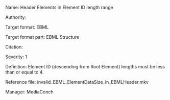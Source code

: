 Name: Header Elements in Element ID length range

Authority: 

Target format: EBML

Target format part: EBML Structure

Citation: 

Severity: 1

Definition: Element ID (descending from Root Element) lengths must be less than or equal to 4.

Reference file: invalid_EBML_ElementDataSize_in_EBMLHeader.mkv

Manager: MediaConch

